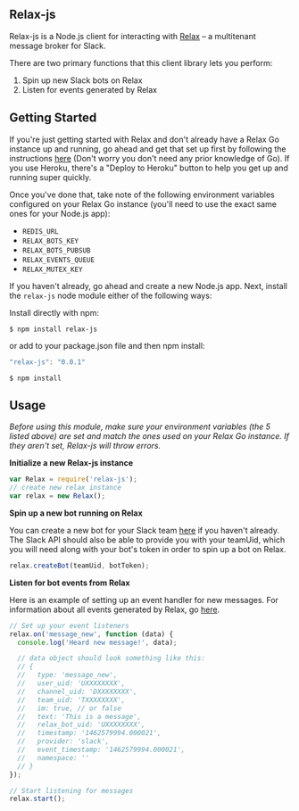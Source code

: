 ## Relax-js

Relax-js is a Node.js client for interacting with [Relax](https://github.com/zerobotlabs/relax) – a multitenant message broker for Slack.

There are two primary functions that this client library lets you perform:

1. Spin up new Slack bots on Relax
2. Listen for events generated by Relax

## Getting Started

If you're just getting started with Relax and don't already have a Relax Go instance up and running, go ahead and get that set up first by following the instructions [here](https://github.com/zerobotlabs/relax) (Don't worry you don't need any prior knowledge of Go). If you use Heroku, there's a "Deploy to Heroku" button to help you get up and running super quickly. 

Once you've done that, take note of the following environment variables configured on your Relax Go instance (you'll need to use the exact same ones for your Node.js app):

- `REDIS_URL`
- `RELAX_BOTS_KEY`
- `RELAX_BOTS_PUBSUB`
- `RELAX_EVENTS_QUEUE`
- `RELAX_MUTEX_KEY`

If you haven't already, go ahead and create a new Node.js app. Next, install the `relax-js` node module either of the following ways:

Install directly with npm:

```
$ npm install relax-js
```
or add to your package.json file and then npm install:

```js
"relax-js": "0.0.1"
```

```
$ npm install
```

## Usage

*Before using this module, make sure your environment variables (the 5 listed above) are set and match the ones used on your Relax Go instance. If they aren't set, Relax-js will throw errors.*

**Initialize a new Relax-js instance**

```js
var Relax = require('relax-js');
// create new relax instance
var relax = new Relax();
```

**Spin up a new bot running on Relax**

You can create a new bot for your Slack team [here](https://my.slack.com/services/new/bot) if you haven't already. 
The Slack API should also be able to provide you with your teamUid, which you will need along with your bot's token in order to spin up a bot on Relax.

```js
relax.createBot(teamUid, botToken);
```

**Listen for bot events from Relax**

Here is an example of setting up an event handler for new messages. For information about all events generated by Relax, go [here](https://github.com/zerobotlabs/relax#events).

```js
// Set up your event listeners
relax.on('message_new', function (data) {
  console.log('Heard new message!', data);

  // data object should look something like this:
  // {
  //   type: 'message_new',
  //   user_uid: 'UXXXXXXXX',
  //   channel_uid: 'DXXXXXXXX',
  //   team_uid: 'TXXXXXXXX',
  //   im: true, // or false
  //   text: 'This is a message',
  //   relax_bot_uid: 'UXXXXXXXX',
  //   timestamp: '1462579994.000021',
  //   provider: 'slack',
  //   event_timestamp: '1462579994.000021',
  //   namespace: '' 
  // }
});

// Start listening for messages
relax.start();
```
